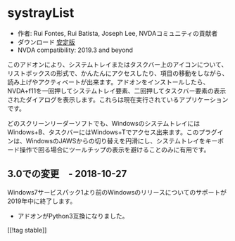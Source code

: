 # systrayList #

*   作者: Rui Fontes, Rui Batista, Joseph Lee, NVDAコミュニティの貢献者
*   ダウンロード [安定版][1]
*   NVDA compatibility: 2019.3 and beyond

このアドオンにより、システムトレイまたはタスクバー上のアイコンについて、リストボックスの形式で、かんたんにアクセスしたり、項目の移動をしながら、読み上げやアクティベートが出来ます。アドオンをインストールしたら、NVDA+f11を一回押してシステムトレイ要素、二回押してタスクバー要素の表示されたダイアログを表示します。これらは現在実行されているアプリケーションです。

どのスクリーンリーダーソフトでも、WindowsのシステムトレイにはWindows+B、タスクバーにはWindows+Tでアクセス出来ます。このプラグインは、WindowsのJAWSからの切り替えを円滑にし、システムトレイをキーボード操作で回る場合にツールチップの表示を避けることのみに有用です。

## 3.0での変更　- 2018-10-27 ##

Windows7サービスパック1より前のWindowsのリリースについてのサポートが2019年中に終了します。

* アドオンがPython3互換になりました。

[[!tag stable]]

[1]: https://github.com/ruifontes/systrayList/releases/download/2024.01.07/systrayList-2024.01.07.nvda-addon
